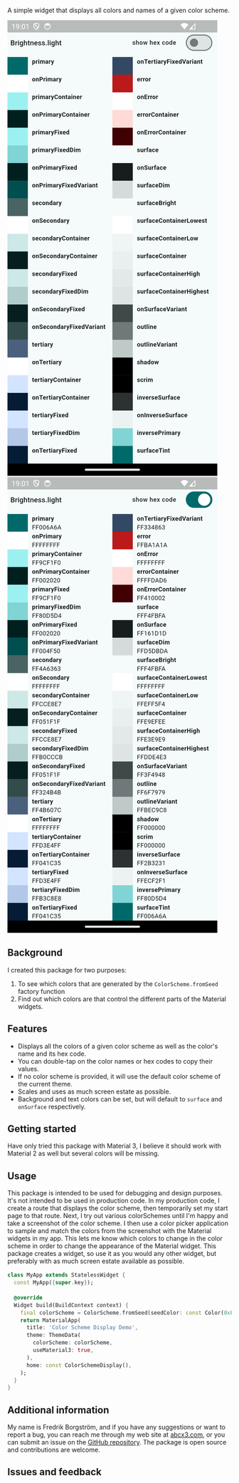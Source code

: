 <!--
This README describes the package. If you publish this package to pub.dev,
this README's contents appear on the landing page for your package.

For information about how to write a good package README, see the guide for
[writing package pages](https://dart.dev/tools/pub/writing-package-pages).

For general information about developing packages, see the Dart guide for
[creating packages](https://dart.dev/guides/libraries/create-packages)
and the Flutter guide for
[developing packages and plugins](https://flutter.dev/to/develop-packages).
-->

A simple widget that displays all colors and names of a given color scheme.

![Screenshot_1723225960](screenshots/Screenshot_1723309308.png) ![Screenshot_1723226350](screenshots/Screenshot_1723309312.png)

## Background

I created this package for two purposes:
1. To see which colors that are generated by the `ColorScheme.fromSeed` factory function
2. Find out which colors are that control the different parts of the Material widgets.

## Features

* Displays all the colors of a given color scheme as well as the color's name and its hex code.
* You can double-tap on the color names or hex codes to copy their values.
* If no color scheme is provided, it will use the default color scheme of the current theme.
* Scales and uses as much screen estate as possible.
* Background and text colors can be set, but will default to `surface` and `onSurface` respectively.

## Getting started

Have only tried this package with Material 3, I believe it should work with Material 2 as well but
several colors will be missing.

## Usage

This package is intended to be used for debugging and design purposes. It's not intended to be used in production code.
In my production code, I create a route that displays the color scheme, then temporarily set my start page to that route.
Next, I try out various colorSchemes until I'm happy and take a screenshot of the color scheme.
I then use a color picker application to sample and match the colors from the screenshot with the Material widgets in my app. This lets
me know which colors to change in the color scheme in order to change the appearance of the Material widget.
This package creates a widget, so use it as you would any other widget, but preferably with as much
screen estate available as possible.

```dart
class MyApp extends StatelessWidget {
  const MyApp({super.key});

  @override
  Widget build(BuildContext context) {
    final colorScheme = ColorScheme.fromSeed(seedColor: const Color(0xFF2FB2B2), brightness: Brightness.light, dynamicSchemeVariant: DynamicSchemeVariant.tonalSpot);
    return MaterialApp(
      title: 'Color Scheme Display Demo',
      theme: ThemeData(
        colorScheme: colorScheme,
        useMaterial3: true,
      ),
      home: const ColorSchemeDisplay(),
    );
  }
}
```



## Additional information

My name is Fredrik Borgström, and if you have any suggestions or want to report a bug, you can reach
me through my web site at [abcx3.com](https://abcx3.com), or you can submit an issue on the 
[GitHub repository](https://github.com/FredrikBorgstrom/color_scheme_display).
The package is open source and contributions are welcome.

## Issues and feedback
